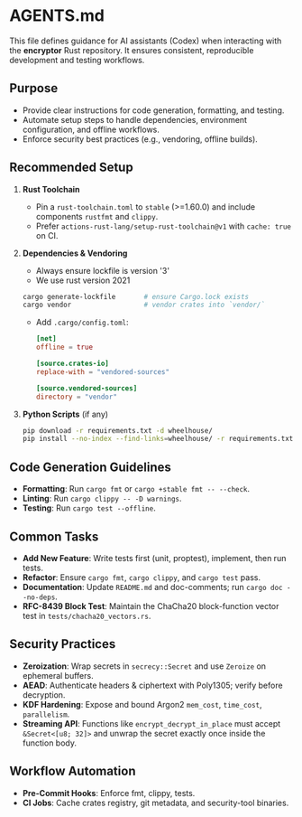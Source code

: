 # AGENTS.md

This file defines guidance for AI assistants (Codex) when interacting with the **encryptor** Rust repository. It ensures consistent, reproducible development and testing workflows.

## Purpose

* Provide clear instructions for code generation, formatting, and testing.
* Automate setup steps to handle dependencies, environment configuration, and offline workflows.
* Enforce security best practices (e.g., vendoring, offline builds).

## Recommended Setup

1. **Rust Toolchain**
   * Pin a `rust-toolchain.toml` to `stable` (>=1.60.0) and include components `rustfmt` and `clippy`.
   * Prefer `actions-rust-lang/setup-rust-toolchain@v1` with `cache: true` on CI.

2. **Dependencies & Vendoring**
   * Always ensure lockfile is version '3'
   * We use rust version 2021
   ```sh
   cargo generate-lockfile       # ensure Cargo.lock exists
   cargo vendor                  # vendor crates into `vendor/`
   ```
   * Add `.cargo/config.toml`:
     ```toml
     [net]
     offline = true

     [source.crates-io]
     replace-with = "vendored-sources"

     [source.vendored-sources]
     directory = "vendor"
     ```

3. **Python Scripts** (if any)
   ```sh
   pip download -r requirements.txt -d wheelhouse/
   pip install --no-index --find-links=wheelhouse/ -r requirements.txt
   ```

## Code Generation Guidelines

* **Formatting**: Run `cargo fmt` or `cargo +stable fmt -- --check`.
* **Linting**: Run `cargo clippy -- -D warnings`.
* **Testing**: Run `cargo test --offline`.

## Common Tasks

* **Add New Feature**: Write tests first (unit, proptest), implement, then run tests.
* **Refactor**: Ensure `cargo fmt`, `cargo clippy`, and `cargo test` pass.
* **Documentation**: Update `README.md` and doc-comments; run `cargo doc --no-deps`.
* **RFC-8439 Block Test**: Maintain the ChaCha20 block-function vector test in `tests/chacha20_vectors.rs`.

## Security Practices

* **Zeroization**: Wrap secrets in `secrecy::Secret` and use `Zeroize` on ephemeral buffers.
* **AEAD**: Authenticate headers & ciphertext with Poly1305; verify before decryption.
* **KDF Hardening**: Expose and bound Argon2 `mem_cost`, `time_cost`, `parallelism`.
* **Streaming API**: Functions like `encrypt_decrypt_in_place` must accept `&Secret<[u8; 32]>` and unwrap the secret exactly once inside the function body.

## Workflow Automation

* **Pre-Commit Hooks**: Enforce fmt, clippy, tests.
* **CI Jobs**: Cache crates registry, git metadata, and security-tool binaries.
